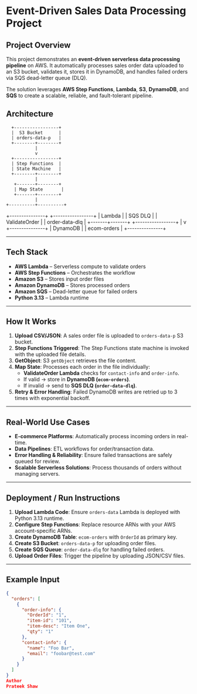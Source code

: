 # Event-Driven Sales Data Processing Project

## Project Overview
This project demonstrates an **event-driven serverless data processing pipeline** on AWS. It automatically processes sales order data uploaded to an S3 bucket, validates it, stores it in DynamoDB, and handles failed orders via SQS dead-letter queue (DLQ).  

The solution leverages **AWS Step Functions**, **Lambda**, **S3**, **DynamoDB**, and **SQS** to create a scalable, reliable, and fault-tolerant pipeline.

## Architecture
      +-----------------+
      |  S3 Bucket      |
      | orders-data-p   |
      +--------+--------+
               |
               v
      +-----------------+
      | Step Functions  |
      | State Machine   |
      +--------+--------+
               |
       +-------+--------+
       | Map State       |
       +-------+--------+
               |
    +----------+----------+
 +---------------+ +-----------------+
| Lambda | | SQS DLQ |
| ValidateOrder | | order-data-dlq |
+-------+-------+ +-----------------+
             |
              v
        +---------------+
          | DynamoDB |
        | ecom-orders |
        +---------------+       
  
---

## Tech Stack
- **AWS Lambda** – Serverless compute to validate orders  
- **AWS Step Functions** – Orchestrates the workflow  
- **Amazon S3** – Stores input order files  
- **Amazon DynamoDB** – Stores processed orders  
- **Amazon SQS** – Dead-letter queue for failed orders  
- **Python 3.13** – Lambda runtime

---

## How It Works
1. **Upload CSV/JSON**: A sales order file is uploaded to `orders-data-p` S3 bucket.  
2. **Step Functions Triggered**: The Step Functions state machine is invoked with the uploaded file details.  
3. **GetObject**: S3 `getObject` retrieves the file content.  
4. **Map State**: Processes each order in the file individually:  
   - **ValidateOrder Lambda** checks for `contact-info` and `order-info`.  
   - If valid → store in **DynamoDB (`ecom-orders`)**.  
   - If invalid → send to **SQS DLQ (`order-data-dlq`)**.  
5. **Retry & Error Handling**: Failed DynamoDB writes are retried up to 3 times with exponential backoff.  

---

## Real-World Use Cases
- **E-commerce Platforms**: Automatically process incoming orders in real-time.  
- **Data Pipelines**: ETL workflows for order/transaction data.  
- **Error Handling & Reliability**: Ensure failed transactions are safely queued for review.  
- **Scalable Serverless Solutions**: Process thousands of orders without managing servers.

---

## Deployment / Run Instructions
1. **Upload Lambda Code**: Ensure `orders-data` Lambda is deployed with Python 3.13 runtime.  
2. **Configure Step Functions**: Replace resource ARNs with your AWS account-specific ARNs.  
3. **Create DynamoDB Table**: `ecom-orders` with `OrderId` as primary key.  
4. **Create S3 Bucket**: `orders-data-p` for uploading order files.  
5. **Create SQS Queue**: `order-data-dlq` for handling failed orders.  
6. **Upload Order Files**: Trigger the pipeline by uploading JSON/CSV files.

---

## Example Input
```json
{
  "orders": [
    {
      "order-info": {
        "OrderId": "1",
        "item-id": "101",
        "item-desc": "Item One",
        "qty": "1"
      },
      "contact-info": {
        "name": "Foo Bar",
        "email": "foobar@test.com"
      }
    }
  ]
}
Author
Prateek Shaw


